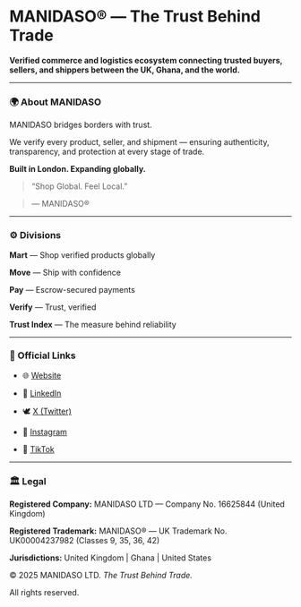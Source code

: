 # MANIDASO® — The Trust Behind Trade

**Verified commerce and logistics ecosystem connecting trusted buyers, sellers, and shippers between the UK, Ghana, and the world.**

---

### 🌍 About MANIDASO

MANIDASO bridges borders with trust.  

We verify every product, seller, and shipment — ensuring authenticity, transparency, and protection at every stage of trade.


**Built in London. Expanding globally.**


> “Shop Global. Feel Local.”  

> — MANIDASO®


---


### ⚙️ Divisions

**Mart** — Shop verified products globally  

**Move** — Ship with confidence  

**Pay** — Escrow-secured payments  

**Verify** — Trust, verified  

**Trust Index** — The measure behind reliability

---

### 🔗 Official Links

- 🌐 [Website](https://www.manidaso.com)  

- 💼 [LinkedIn](https://www.linkedin.com/company/manidaso)  

- 🕊️ [X (Twitter)](https://x.com/realmanidaso)  

- 📸 [Instagram](https://www.instagram.com/manidaso)  

- 🎥 [TikTok](https://www.tiktok.com/@realmanidaso)

---

### 🏛️ Legal

**Registered Company:** MANIDASO LTD — Company No. 16625844 (United Kingdom)  

**Registered Trademark:** MANIDASO® — UK Trademark No. UK00004237982 (Classes 9, 35, 36, 42)  

**Jurisdictions:** United Kingdom | Ghana | United States  


© 2025 MANIDASO LTD. *The Trust Behind Trade.*  

All rights reserved.

